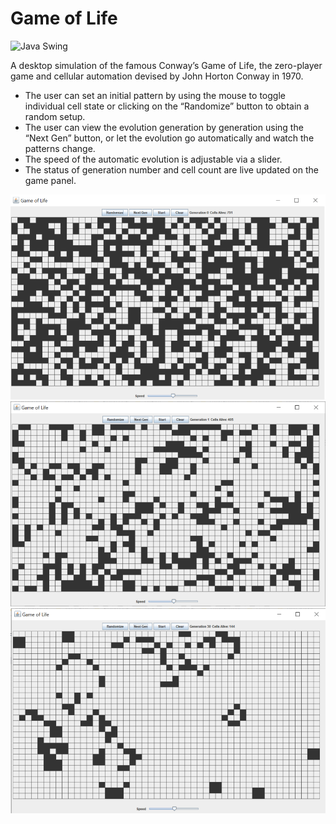 # Game of Life
![Java Swing](https://img.shields.io/badge/-Java%20Swing-%23ED8B00.svg?logo=java&logoColor=white)

A desktop simulation of the famous Conway’s Game of Life, the zero-player game and cellular automation devised by John Horton Conway in 1970.

- The user can set an initial pattern by using the mouse to toggle individual cell state or clicking on the “Randomize” button to obtain a random setup.
- The user can view the evolution generation by generation using the “Next Gen” button, or let the evolution go automatically and watch the patterns change.
- The speed of the automatic evolution is adjustable via a slider.
- The status of generation number and cell count are live updated on the game panel.

<img alt="demo-1" src="demos/demo-1.png">
<img alt="demo-2" src="demos/demo-2.png">
<img alt="demo-3" src="demos/demo-3.png">
